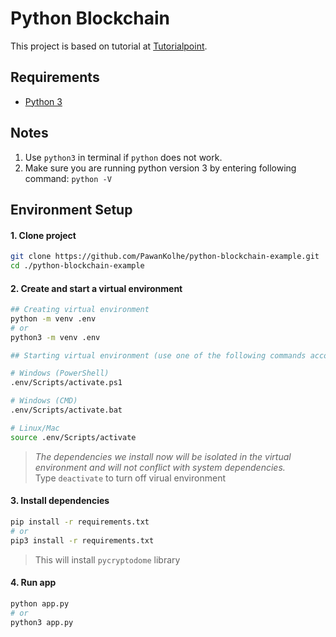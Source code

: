 # Python Blockchain
This project is based on tutorial at [Tutorialpoint](https://www.tutorialspoint.com/python_blockchain/python_blockchain_developing_client.htm).

## Requirements
- [Python 3](https://www.python.org/downloads/)

## Notes
1. Use `python3` in terminal if `python` does not work.  
2. Make sure you are running python version 3 by entering following command: `python -V`  

## Environment Setup
#### 1. Clone project
```bash
git clone https://github.com/PawanKolhe/python-blockchain-example.git
cd ./python-blockchain-example
```

#### 2. Create and start a virtual environment
```bash
## Creating virtual environment
python -m venv .env
# or
python3 -m venv .env

## Starting virtual environment (use one of the following commands according to OS)

# Windows (PowerShell)
.env/Scripts/activate.ps1

# Windows (CMD)
.env/Scripts/activate.bat

# Linux/Mac
source .env/Scripts/activate
```
> _The dependencies we install now will be isolated in the virtual environment and will not conflict with system dependencies._  
> Type `deactivate` to turn off virual environment  

#### 3. Install dependencies
```bash
pip install -r requirements.txt
# or
pip3 install -r requirements.txt
```
> This will install `pycryptodome` library

#### 4. Run app
```bash
python app.py
# or
python3 app.py
```
